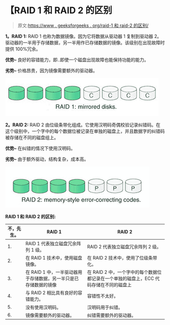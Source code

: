 # 【RAID 1 和 RAID 2 的区别

> 原文:[https://www . geeksforgeeks . org/raid-1 和 raid-2 的区别/](https://www.geeksforgeeks.org/difference-between-raid-1-and-raid-2/)

**1。RAID 1:**
RAID 1 也称为数据镜像。因为它将数据从驱动器 1 复制到驱动器 2。驱动器的一半用于存储数据，另一半用作已存储数据的镜像。该级别在出现故障时提供 100%冗余。

**优势–**
良好的容错能力，即..即使一个磁盘出现故障也能保持功能的能力。

**劣势–**
价格昂贵，因为镜像需要额外的驱动器。

![](img/a1172845ad1e3c05c3e695bf5f5827bf.png)

**2。RAID 2:**
RAID 2 由位级条带化组成。它使用汉明码奇偶校验记录纠错码。在这个级别中，一个字中的每个数据位被记录在单独的磁盘上，并且数据字的纠错码被存储在不同的磁盘组上。

**优势–**
在纠错的情况下使用汉明码。

**劣势–**
由于额外驱动，结构复杂，成本高。

![](img/98fbbefd06197d17239b86b6c72b660d.png)

**RAID 1 和 RAID 2 的区别:**

<center>

| 不，先生。 | RAID 1 | RAID 2 |
| --- | --- | --- |
| 1. | RAID 1 代表独立磁盘冗余阵列 1 级。 | RAID 2 代表独立磁盘冗余阵列 2 级。 |
| 2. | 在 RAID 1 技术中，使用磁盘镜像。 | 在 RAID 2 技术中，使用了位级条带化。 |
| 3. | 在 RAID 1 中，一半驱动器用于存储数据，另一半只是已存储数据的镜像 | 在 RAID 2 中，一个字中的每个数据位都记录在一个单独的磁盘上，ECC 代码存储在不同的磁盘上 |
| 4. | 与 RAID 2 相比具有良好的容错能力。 | 容错性不太好。 |
| 5. | 没有使用汉明码。 | 汉明码用于纠错。 |
| 6. | 镜像需要额外的驱动器。 | 纠错需要额外的驱动器。 |

</center>